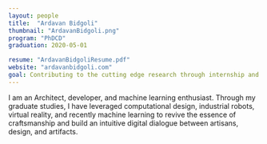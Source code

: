 ```yaml
---
layout: people
title:  "Ardavan Bidgoli"
thumbnail: "ArdavanBidgoli.png"
program: "PhDCD"
graduation: 2020-05-01

resume: "ArdavanBidgoliResume.pdf"
website: "ardavanbidgoli.com"
goal: Contributing to the cutting edge research through internship and co-op opportunities.
---
```


I am an Architect, developer, and machine learning enthusiast. Through my graduate studies, I have leveraged computational design, industrial robots, virtual reality, and recently machine learning to revive the essence of craftsmanship and build an intuitive digital dialogue between artisans, design, and artifacts.
